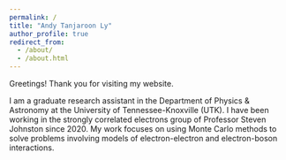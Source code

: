 ```yaml
---
permalink: /
title: "Andy Tanjaroon Ly"
author_profile: true
redirect_from: 
  - /about/
  - /about.html
---
```


Greetings! Thank you for visiting my website.

I am a graduate research assistant in the Department of Physics & Astronomy at the University of Tennessee-Knoxville (UTK). I have been working in the strongly correlated electrons group of Professor Steven Johnston since 2020. My work focuses on using Monte Carlo methods to solve problems involving models of electron-electron and electron-boson interactions. 

 
